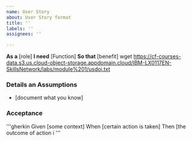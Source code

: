 ```yaml
---
name: User Story
about: User Story format
title: ''
labels: ''
assignees: ''

---
```


**As a** [role]
**I need** [Function]
**So that** [benefit]
wget https://cf-courses-data.s3.us.cloud-object-storage.appdomain.cloud/IBM-LX0117EN-SkillsNetwork/labs/module%201/usdoi.txt
### Details an Assumptions
* [document what you know]
### Acceptance
'''gherkin
Given [some context]
When [certain action is taken]
Then [the outcome of action i
'''
